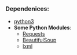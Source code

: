 ### Dependenices:

* [python3](https://www.python.org/downloads/)
* <b>Some Python Modules</b>:
  * [Requests](https://pypi.org/project/requests/)
  * [BeautifulSoup](https://pypi.org/project/beautifulsoup4/)
  * [lxml](https://pypi.org/project/lxml/)
